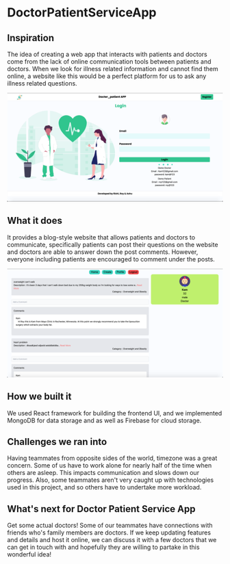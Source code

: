# DoctorPatientServiceApp

## Inspiration
The idea of creating a web app that interacts with patients and doctors come from the lack of online communication tools between patients and doctors. When we look for illness related information and cannot find them online, a website like this would be a perfect platform for us to ask any illness related questions. 

![FOTP](./samples/img1.png)

## What it does
It provides a blog-style website that allows patients and doctors to communicate, specifically patients can post their questions on the website and doctors are able to answer down the post comments. However, everyone including patients are encouraged to comment under the posts.

![FOTP](./samples/img2.png)

## How we built it
We used React framework for building the frontend UI, and we implemented MongoDB for data storage and as well as Firebase for cloud storage. 

## Challenges we ran into
Having teammates from opposite sides of the world, timezone was a great concern. Some of us have to work alone for nearly half of the time when others are asleep. This impacts communication and slows down our progress. Also, some teammates aren't very caught up with technologies used in this project, and so others have to undertake more workload.

## What's next for Doctor Patient Service App
Get some actual doctors! Some of our teammates have connections with friends who's family members are doctors. If we keep updating features and details and host it online, we can discuss it with a few doctors that we can get in touch with and hopefully they are willing to partake in this wonderful idea!